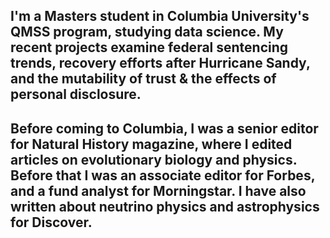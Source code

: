 ## I'm a Masters student in Columbia University's QMSS program, studying data science. My recent projects examine federal sentencing trends, recovery efforts after Hurricane Sandy, and the mutability of trust & the effects of personal disclosure.

## Before coming to Columbia, I was a senior editor for Natural History magazine, where I edited articles on evolutionary biology and physics. Before that I was an associate editor for Forbes, and a fund analyst for Morningstar. I have also written about neutrino physics and astrophysics for Discover.  
